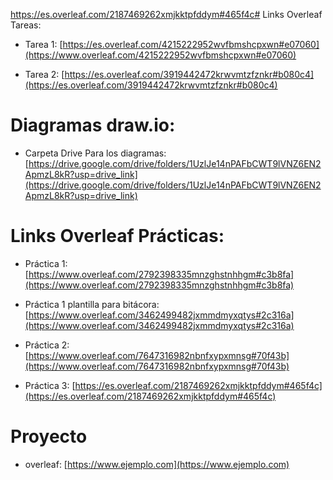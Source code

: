 https://es.overleaf.com/2187469262xmjkktpfddym#465f4c# Links Overleaf Tareas:

* Tarea 1: [https://es.overleaf.com/4215222952wvfbmshcpxwn#e07060](https://www.overleaf.com/4215222952wvfbmshcpxwn#e07060)

* Tarea 2: [https://es.overleaf.com/3919442472krwvmtzfznkr#b080c4](https://es.overleaf.com/3919442472krwvmtzfznkr#b080c4)

# Diagramas draw.io: 

* Carpeta Drive Para los diagramas: [https://drive.google.com/drive/folders/1UzlJe14nPAFbCWT9lVNZ6EN2ApmzL8kR?usp=drive_link](https://drive.google.com/drive/folders/1UzlJe14nPAFbCWT9lVNZ6EN2ApmzL8kR?usp=drive_link)

# Links Overleaf Prácticas:

* Práctica 1: [https://www.overleaf.com/2792398335mnzghstnhhgm#c3b8fa](https://www.overleaf.com/2792398335mnzghstnhhgm#c3b8fa)
* Práctica 1 plantilla para bitácora: [https://www.overleaf.com/3462499482jxmmdmyxqtys#2c316a](https://www.overleaf.com/3462499482jxmmdmyxqtys#2c316a)
  
* Práctica 2: [https://www.overleaf.com/7647316982nbnfxypxmnsg#70f43b](https://www.overleaf.com/7647316982nbnfxypxmnsg#70f43b)

* Práctica 3: [https://es.overleaf.com/2187469262xmjkktpfddym#465f4c](https://es.overleaf.com/2187469262xmjkktpfddym#465f4c)

  
 # Proyecto 

* overleaf: [https://www.ejemplo.com](https://www.ejemplo.com)
